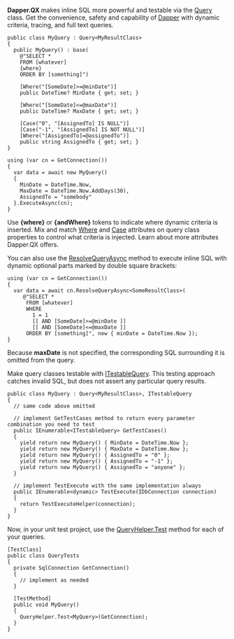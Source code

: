 **Dapper.QX** makes inline SQL more powerful and testable via the [Query](https://github.com/adamosoftware/Dapper.QX/blob/master/Dapper.QX/Query.cs) class. Get the convenience, safety and capability of [Dapper](https://github.com/StackExchange/Dapper) with dynamic criteria, tracing, and full text queries.

```
public class MyQuery : Query<MyResultClass>
{
  public MyQuery() : base(
    @"SELECT * 
    FROM [whatever]
    {where}
    ORDER BY [something]")
    
    [Where("[SomeDate]>=@minDate")]
    public DateTime? MinDate { get; set; }
    
    [Where("[SomeDate]<=@maxDate")]
    public DateTime? MaxDate { get; set; }
    
    [Case("0", "[AssignedTo] IS NULL")]
    [Case("-1", "[AssignedTo] IS NOT NULL")]
    [Where("[AssignedTo]=@assignedTo")]
    public string AssignedTo { get; set; }
}

using (var cn = GetConnection())
{
  var data = await new MyQuery() 
  {
    MinDate = DateTime.Now, 
    MaxDate = DateTime.Now.AddDays(30),
    AssignedTo = "somebody"
  }.ExecuteAsync(cn);
}
```
Use **{where}** or **{andWhere}** tokens to indicate where dynamic criteria is inserted. Mix and match [Where](https://github.com/adamosoftware/Dapper.QX/blob/master/Dapper.QX/Attributes/Where.cs) and [Case](https://github.com/adamosoftware/Dapper.QX/blob/master/Dapper.QX/Attributes/Case.cs) attributes on query class properties to control what criteria is injected. Learn about more attributes Dapper.QX offers.

You can also use the [ResolveQueryAsync](https://github.com/adamosoftware/Dapper.QX/blob/master/Dapper.QX/QueryHelper_ext.cs#L9) method to execute inline SQL with dynamic optional parts marked by double square brackets:

```
using (var cn = GetConnection())
{
  var data = await cn.ResolveQueryAsync<SomeResultClass>(
     @"SELECT * 
      FROM [whatever]
      WHERE
        1 = 1
        [[ AND [SomeDate]>=@minDate ]]
        [[ AND [SomeDate]<=@maxDate ]]
      ORDER BY [something]", new { minDate = DateTime.Now });
}
```
Because **maxDate** is not specified, the corresponding SQL surrounding it is omitted from the query.

Make query classes testable with [ITestableQuery](https://github.com/adamosoftware/Dapper.QX/blob/master/Dapper.QX/Interfaces/ITestableQuery.cs). This testing approach catches invalid SQL, but does not assert any particular query results.
```
public class MyQuery : Query<MyResultClass>, ITestableQuery
{
  // same code above omitted
  
  // implement GetTestCases method to return every parameter combination you need to test
  public IEnumerable<ITestableQuery> GetTestCases()
  {
    yield return new MyQuery() { MinDate = DateTime.Now };
    yield return new MyQuery() { MaxDate = DateTime.Now };
    yield return new MyQuery() { AssignedTo = "0" };
    yield return new MyQuery() { AssignedTo = "-1" };
    yield return new MyQuery() { AssignedTo = "anyone" };
  }
  
  // implement TestExecute with the same implementation always
  public IEnumerable<dynamic> TestExecute(IDbConnection connection)
  {
    return TestExecuteHelper(connection);
  }
}
```
Now, in your unit test project, use the [QueryHelper.Test](https://github.com/adamosoftware/Dapper.QX/blob/master/Dapper.QX/QueryHelper_ext.cs#L16) method for each of your queries.
```
[TestClass]
public class QueryTests
{
  private SqlConnection GetConnection()
  {
    // implement as needed 
  }

  [TestMethod]
  public void MyQuery()
  {
    QueryHelper.Test<MyQuery>(GetConnection);
  }
}
```
